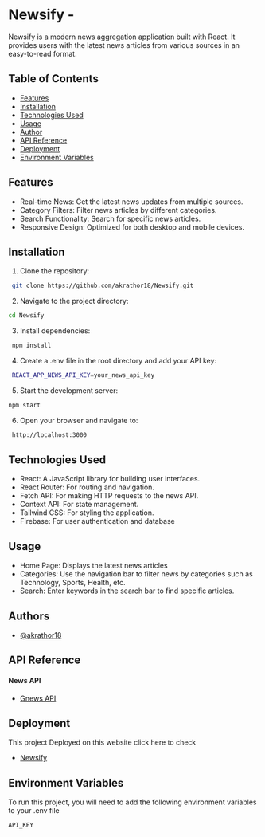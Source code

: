 
# Newsify -

Newsify is a modern news aggregation application built with React. It provides users with the latest news articles from various sources in an easy-to-read format.


## Table of Contents
- [Features](#features)
- [Installation](#installation)
- [Technologies Used](#technologies-used)
- [Usage](#usage)
- [Author](#authors)
- [API Reference](#api-reference)
- [Deployment](deployment)
- [Environment Variables](#environment-variables)


## Features

-  Real-time News: Get the latest news updates from multiple sources.
- Category Filters: Filter news articles by different categories.
- Search Functionality: Search for specific news articles.
- Responsive Design: Optimized for both desktop and mobile devices.

## Installation

1. Clone the repository:

```bash
 git clone https://github.com/akrathor18/Newsify.git
```
2. Navigate to the project directory:

```bash
cd Newsify
````
3. Install dependencies:
```bash
 npm install
```
4. Create a .env file in the root directory and add your API key:

```bash
 REACT_APP_NEWS_API_KEY=your_news_api_key
```
5. Start the development server:
```bash
npm start
```
6. Open your browser and navigate to:
```bash
 http://localhost:3000
```
## Technologies Used

- React: A JavaScript library for building user interfaces.
- React Router: For routing and navigation.
- Fetch API: For making HTTP requests to the news API.
- Context API: For state management.
- Tailwind CSS: For styling the application.
- Firebase: For user authentication and database


## Usage

- Home Page: Displays the latest news articles
- Categories: Use the navigation bar to filter news by categories such as Technology, Sports, Health, etc.
- Search: Enter keywords in the search bar to find specific articles.

## Authors

- [@akrathor18](https://github.com/akrathor18)


## API Reference

#### News API

- [Gnews API](https://gnews.io/)


## Deployment
This project Deployed on this website click here to check
 -  [Newsify](https://newsify-dev.web.app/)
## Environment Variables

To run this project, you will need to add the following environment variables to your .env file

`API_KEY`


